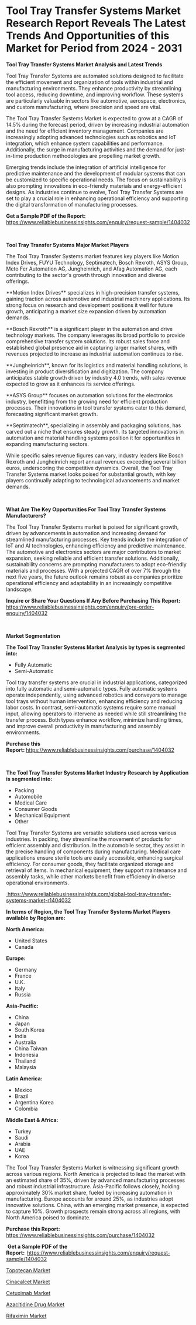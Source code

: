 <p><h1>Tool Tray Transfer Systems Market Research Report Reveals The Latest Trends And Opportunities of this Market for Period from 2024 - 2031</h1></p><p><strong>Tool Tray Transfer Systems Market Analysis and Latest Trends</strong></p>
<p><p>Tool Tray Transfer Systems are automated solutions designed to facilitate the efficient movement and organization of tools within industrial and manufacturing environments. They enhance productivity by streamlining tool access, reducing downtime, and improving workflow. These systems are particularly valuable in sectors like automotive, aerospace, electronics, and custom manufacturing, where precision and speed are vital.</p><p>The Tool Tray Transfer Systems Market is expected to grow at a CAGR of 14.5% during the forecast period, driven by increasing industrial automation and the need for efficient inventory management. Companies are increasingly adopting advanced technologies such as robotics and IoT integration, which enhance system capabilities and performance. Additionally, the surge in manufacturing activities and the demand for just-in-time production methodologies are propelling market growth.</p><p>Emerging trends include the integration of artificial intelligence for predictive maintenance and the development of modular systems that can be customized to specific operational needs. The focus on sustainability is also prompting innovations in eco-friendly materials and energy-efficient designs. As industries continue to evolve, Tool Tray Transfer Systems are set to play a crucial role in enhancing operational efficiency and supporting the digital transformation of manufacturing processes.</p></p>
<p><strong>Get a Sample PDF of the Report:&nbsp;</strong> <a href="https://www.reliablebusinessinsights.com/enquiry/request-sample/1404032?utm_campaign=1742&utm_medium=2&utm_source=Github&utm_content=ia&utm_term=23102024&utm_id=tool-tray-transfer-systems">https://www.reliablebusinessinsights.com/enquiry/request-sample/1404032</a></p>
<p>&nbsp;</p>
<p><strong>Tool Tray Transfer Systems Major Market Players</strong></p>
<p><p>The Tool Tray Transfer Systems market features key players like Motion Index Drives, FUYU Technology, Septimatech, Bosch Rexroth, ASYS Group, Meto Fer Automation AG, Jungheinrich, and Afag Automation AG, each contributing to the sector's growth through innovation and diverse offerings.</p><p>**Motion Index Drives** specializes in high-precision transfer systems, gaining traction across automotive and industrial machinery applications. Its strong focus on research and development positions it well for future growth, anticipating a market size expansion driven by automation demands.</p><p>**Bosch Rexroth** is a significant player in the automation and drive technology markets. The company leverages its broad portfolio to provide comprehensive transfer system solutions. Its robust sales force and established global presence aid in capturing larger market shares, with revenues projected to increase as industrial automation continues to rise.</p><p>**Jungheinrich**, known for its logistics and material handling solutions, is investing in product diversification and digitization. The company anticipates stable growth driven by industry 4.0 trends, with sales revenue expected to grow as it enhances its service offerings.</p><p>**ASYS Group** focuses on automation solutions for the electronics industry, benefitting from the growing need for efficient production processes. Their innovations in tool transfer systems cater to this demand, forecasting significant market growth.</p><p>**Septimatech**, specializing in assembly and packaging solutions, has carved out a niche that ensures steady growth. Its targeted innovations in automation and material handling systems position it for opportunities in expanding manufacturing sectors.</p><p>While specific sales revenue figures can vary, industry leaders like Bosch Rexroth and Jungheinrich report annual revenues exceeding several billion euros, underscoring the competitive dynamics. Overall, the Tool Tray Transfer Systems market looks poised for substantial growth, with key players continually adapting to technological advancements and market demands.</p></p>
<p>&nbsp;</p>
<p><strong>What Are The Key Opportunities For Tool Tray Transfer Systems Manufacturers?</strong></p>
<p><p>The Tool Tray Transfer Systems market is poised for significant growth, driven by advancements in automation and increasing demand for streamlined manufacturing processes. Key trends include the integration of IoT and AI technologies, enhancing efficiency and predictive maintenance. The automotive and electronics sectors are major contributors to market expansion, seeking reliable and efficient transfer solutions. Additionally, sustainability concerns are prompting manufacturers to adopt eco-friendly materials and processes. With a projected CAGR of over 7% through the next five years, the future outlook remains robust as companies prioritize operational efficiency and adaptability in an increasingly competitive landscape.</p></p>
<p><strong>Inquire or Share Your Questions If Any Before Purchasing This Report:</strong> <a href="https://www.reliablebusinessinsights.com/enquiry/pre-order-enquiry/1404032?utm_campaign=1742&utm_medium=2&utm_source=Github&utm_content=ia&utm_term=23102024&utm_id=tool-tray-transfer-systems">https://www.reliablebusinessinsights.com/enquiry/pre-order-enquiry/1404032</a></p>
<p>&nbsp;</p>
<p><strong>Market Segmentation</strong></p>
<p><strong>The Tool Tray Transfer Systems Market Analysis by types is segmented into:</strong></p>
<p><ul><li>Fully Automatic</li><li>Semi-Automatic</li></ul></p>
<p><p>Tool tray transfer systems are crucial in industrial applications, categorized into fully automatic and semi-automatic types. Fully automatic systems operate independently, using advanced robotics and conveyors to manage tool trays without human intervention, enhancing efficiency and reducing labor costs. In contrast, semi-automatic systems require some manual input, allowing operators to intervene as needed while still streamlining the transfer process. Both types enhance workflow, minimize handling times, and improve overall productivity in manufacturing and assembly environments.</p></p>
<p><strong>Purchase this Report:&nbsp;</strong><a href="https://www.reliablebusinessinsights.com/purchase/1404032?utm_campaign=1742&utm_medium=2&utm_source=Github&utm_content=ia&utm_term=23102024&utm_id=tool-tray-transfer-systems">https://www.reliablebusinessinsights.com/purchase/1404032</a></p>
<p>&nbsp;</p>
<p><strong>The Tool Tray Transfer Systems Market Industry Research by Application is segmented into:</strong></p>
<p><ul><li>Packing</li><li>Automobile</li><li>Medical Care</li><li>Consumer Goods</li><li>Mechanical Equipment</li><li>Other</li></ul></p>
<p><p>Tool Tray Transfer Systems are versatile solutions used across various industries. In packing, they streamline the movement of products for efficient assembly and distribution. In the automobile sector, they assist in the precise handling of components during manufacturing. Medical care applications ensure sterile tools are easily accessible, enhancing surgical efficiency. For consumer goods, they facilitate organized storage and retrieval of items. In mechanical equipment, they support maintenance and assembly tasks, while other markets benefit from efficiency in diverse operational environments.</p></p>
<p><a href="https://www.reliablebusinessinsights.com/global-tool-tray-transfer-systems-market-r1404032?utm_campaign=1742&utm_medium=2&utm_source=Github&utm_content=ia&utm_term=23102024&utm_id=tool-tray-transfer-systems">&nbsp;https://www.reliablebusinessinsights.com/global-tool-tray-transfer-systems-market-r1404032</a></p>
<p><strong>In terms of Region, the Tool Tray Transfer Systems Market Players available by Region are:</strong></p>
<p>
    <p> <strong> North America: </strong>
        <ul>
            <li>United States</li>
            <li>Canada</li>
        </ul>
        </p> 
    <p> <strong> Europe: </strong>
        <ul>
            <li>Germany</li>
            <li>France</li>
            <li>U.K.</li>
            <li>Italy</li>
            <li>Russia</li>
        </ul>
        </p> 
    <p> <strong> Asia-Pacific: </strong>
        <ul>
            <li>China</li>
            <li>Japan</li>
            <li>South Korea</li>
            <li>India</li>
            <li>Australia</li>
            <li>China Taiwan</li>
            <li>Indonesia</li>
            <li>Thailand</li>
            <li>Malaysia</li>
        </ul>
        </p> 
    <p> <strong> Latin America: </strong>
        <ul>
            <li>Mexico</li>
            <li>Brazil</li>
            <li>Argentina Korea</li>
            <li>Colombia</li>
        </ul>
        </p> 
    <p> <strong> Middle East & Africa: </strong>
        <ul>
            <li>Turkey</li>
            <li>Saudi</li>
            <li>Arabia</li>
            <li>UAE</li>
            <li>Korea</li>
        </ul>
    </p>
    </p>
<p><p>The Tool Tray Transfer Systems Market is witnessing significant growth across various regions. North America is projected to lead the market with an estimated share of 35%, driven by advanced manufacturing processes and robust industrial infrastructure. Asia-Pacific follows closely, holding approximately 30% market share, fueled by increasing automation in manufacturing. Europe accounts for around 25%, as industries adopt innovative solutions. China, with an emerging market presence, is expected to capture 10%. Growth prospects remain strong across all regions, with North America poised to dominate.</p></p>
<p><strong>Purchase this Report: </strong><a href="https://www.reliablebusinessinsights.com/purchase/1404032?utm_campaign=1742&utm_medium=2&utm_source=Github&utm_content=ia&utm_term=23102024&utm_id=tool-tray-transfer-systems">https://www.reliablebusinessinsights.com/purchase/1404032</a></p>
<p>&nbsp;<strong>Get a Sample PDF of the Report:&nbsp;&nbsp;</strong><a href="https://www.reliablebusinessinsights.com/enquiry/request-sample/1404032?utm_campaign=1742&utm_medium=2&utm_source=Github&utm_content=ia&utm_term=23102024&utm_id=tool-tray-transfer-systems">https://www.reliablebusinessinsights.com/enquiry/request-sample/1404032</a></p>
<p><strong></strong></p>
<p><p><a href="https://www.linkedin.com/pulse/topotecan-market-investigation-industry-evolution-forecast-gilcc?utm_campaign=1742&utm_medium=2&utm_source=Github&utm_content=ia&utm_term=23102024&utm_id=tool-tray-transfer-systems">Topotecan Market</a></p><p><a href="https://www.linkedin.com/pulse/cinacalcet-market-size-status-forecast-2024-2031-craigalytics-z614c?utm_campaign=1742&utm_medium=2&utm_source=Github&utm_content=ia&utm_term=23102024&utm_id=tool-tray-transfer-systems">Cinacalcet Market</a></p><p><a href="https://www.linkedin.com/pulse/cetuximab-market-revolution-2024-2031-trends-shaping-next-decade-cnmuc?utm_campaign=1742&utm_medium=2&utm_source=Github&utm_content=ia&utm_term=23102024&utm_id=tool-tray-transfer-systems">Cetuximab Market</a></p><p><a href="https://www.linkedin.com/pulse/insights-azacitidine-drug-industry-market-financial-status-size-nzudc?utm_campaign=1742&utm_medium=2&utm_source=Github&utm_content=ia&utm_term=23102024&utm_id=tool-tray-transfer-systems">Azacitidine Drug Market</a></p><p><a href="https://www.linkedin.com/pulse/rifaximin-industry-sector-new-technologies-market-impact-p7e1c?utm_campaign=1742&utm_medium=2&utm_source=Github&utm_content=ia&utm_term=23102024&utm_id=tool-tray-transfer-systems">Rifaximin Market</a></p></p>